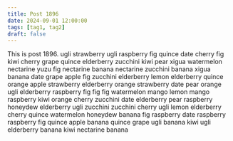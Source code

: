 ```yaml
---
title: Post 1896
date: 2024-09-01 12:00:00
tags: [tag1, tag2]
draft: false
---
```

This is post 1896.
ugli
strawberry
ugli
raspberry
fig
quince
date
cherry
fig
kiwi
cherry
grape
quince
elderberry
zucchini
kiwi
pear
xigua
watermelon
nectarine
yuzu
fig
nectarine
banana
nectarine
zucchini
banana
xigua
banana
date
grape
apple
fig
zucchini
elderberry
lemon
elderberry
quince
orange
apple
strawberry
elderberry
orange
strawberry
date
pear
orange
ugli
elderberry
raspberry
fig
fig
fig
watermelon
mango
lemon
mango
raspberry
kiwi
orange
cherry
zucchini
date
elderberry
pear
raspberry
honeydew
elderberry
ugli
zucchini
zucchini
cherry
ugli
lemon
elderberry
cherry
quince
watermelon
honeydew
banana
fig
raspberry
date
raspberry
raspberry
fig
quince
apple
banana
quince
grape
ugli
banana
kiwi
ugli
elderberry
banana
kiwi
nectarine
banana
